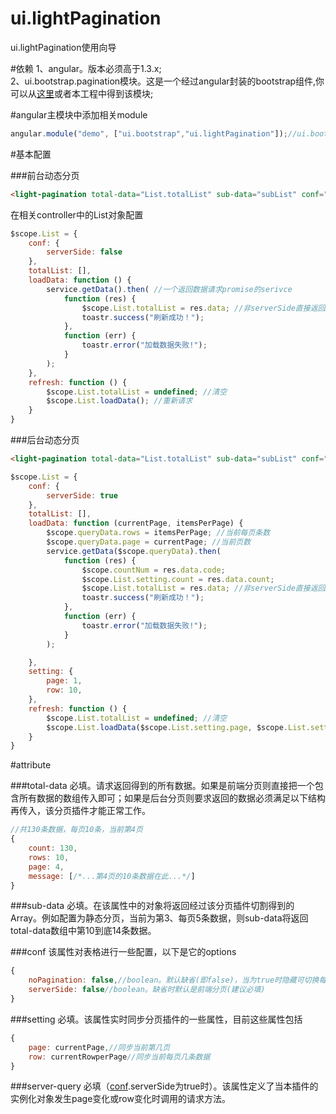 # ui.lightPagination
ui.lightPagination使用向导

#依赖
1、angular。版本必须高于1.3.x;<br>
2、ui.bootstrap.pagination模块。这是一个经过angular封装的bootstrap组件,你可以从<a href="https://angular-ui.github.io/bootstrap/#/pagination">这里</a>或者本工程中得到该模块;<br>


#angular主模块中添加相关module
```javascript
angular.module("demo", ["ui.bootstrap","ui.lightPagination"]);//ui.bootstrap中应当包含pagination模块
```

#基本配置

###前台动态分页
```html
<light-pagination total-data="List.totalList" sub-data="subList" conf="List.conf" setting="List.setting"></light-pagination>
```

在相关controller中的List对象配置
```javascript
$scope.List = {
    conf: {
        serverSide: false
    },
    totalList: [],
    loadData: function () {
        service.getData().then( //一个返回数据请求promise的serivce
            function (res) {
                $scope.List.totalList = res.data; //非serverSide直接返回Array
                toastr.success("刷新成功！");
            },
            function (err) {
                toastr.error("加载数据失败!");
            }
        );
    },
    refresh: function () {
        $scope.List.totalList = undefined; //清空
        $scope.List.loadData(); //重新请求
    }
}
```

###后台动态分页
```html
<light-pagination total-data="List.totalList" sub-data="subList" conf="List.conf" setting="List.setting" server-query="List.refresh()"></light-pagination>
```

```javascript
$scope.List = {
    conf: {
        serverSide: true
    },
    totalList: [],
    loadData: function (currentPage, itemsPerPage) {
        $scope.queryData.rows = itemsPerPage; //当前每页条数
        $scope.queryData.page = currentPage; //当前页数
        service.getData($scope.queryData).then(
            function (res) {
                $scope.countNum = res.data.code;
                $scope.List.setting.count = res.data.count;
                $scope.List.totalList = res.data; //非serverSide直接返回Array
                toastr.success("刷新成功！");
            },
            function (err) {
                toastr.error("加载数据失败!");
            }
        );

    },
    setting: {
        page: 1,
        row: 10,
    },
    refresh: function () {
        $scope.List.totalList = undefined; //清空
        $scope.List.loadData($scope.List.setting.page, $scope.List.setting.row); //重新请求
    }
}
```

#attribute

###total-data
必填。请求返回得到的所有数据。如果是前端分页则直接把一个包含所有数据的数组传入即可；如果是后台分页则要求返回的数据必须满足以下结构再传入，该分页插件才能正常工作。
```javascript
//共130条数据，每页10条，当前第4页
{
    count: 130,
    rows: 10,
    page: 4,
    message: [/*...第4页的10条数据在此...*/]
}
```

###sub-data
必填。在该属性中的对象将返回经过该分页插件切割得到的Array。例如配置为静态分页，当前为第3、每页5条数据，则sub-data将返回total-data数组中第10到底14条数据。

###conf
该属性对表格进行一些配置，以下是它的options
```javascript
{
    noPagination: false,//boolean。默认缺省(即false)，当为true时隐藏可切换每页几条的select
    serverSide: false//boolean。缺省时默认是前端分页(建议必填)
}
```

###setting
必填。该属性实时同步分页插件的一些属性，目前这些属性包括
```javascript
{
    page: currentPage,//同步当前第几页
    row: currentRowperPage//同步当前每页几条数据
}
```
###server-query
必填（[conf](https://github.com/TabrisK/ui.lightPagination#conf).serverSide为true时）。该属性定义了当本插件的实例化对象发生page变化或row变化时调用的请求方法。
